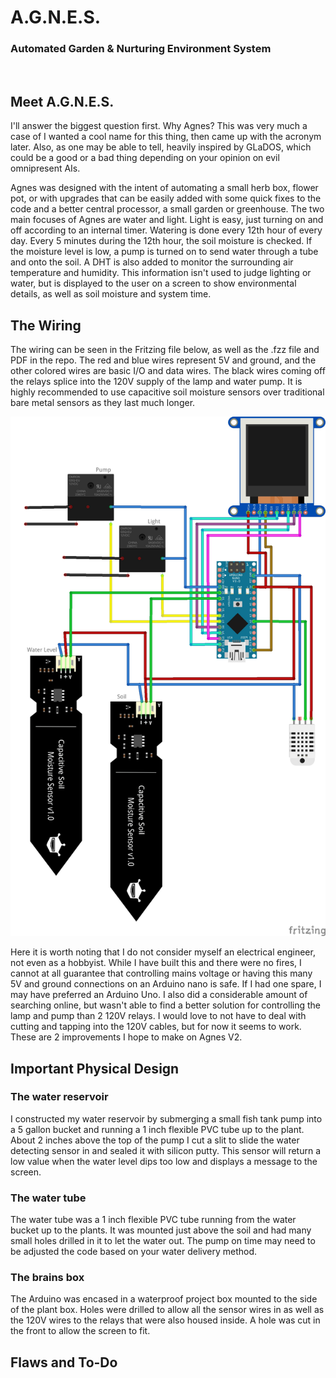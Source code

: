 # A.G.N.E.S.
### Automated Garden & Nurturing Environment System 
<br>

## Meet A.G.N.E.S.
I'll answer the biggest question first. Why Agnes? This was very much a case of I wanted a cool name for this thing, then came up with the acronym later. Also, as one may be able to tell, heavily inspired by GLaDOS, which could be a good or a bad thing depending on your opinion on evil omnipresent AIs.

Agnes was designed with the intent of automating a small herb box, flower pot, or with upgrades that can be easily added with some quick fixes to the code and a better central processor, a small garden or greenhouse. The two main focuses of Agnes are water and light. Light is easy, just turning on and off according to an internal timer. Watering is done every 12th hour of every day. Every 5 minutes during the 12th hour, the soil moisture is checked. If the moisture level is low, a pump is turned on to send water through a tube and onto the soil. A DHT is also added to monitor the surrounding air temperature and humidity. This information isn't used to judge lighting or water, but is displayed to the user on a screen to show environmental details, as well as soil moisture and system time.

## The Wiring
The wiring can be seen in the Fritzing file below, as well as the .fzz file and PDF in the repo. The red and blue wires represent 5V and ground, and the other colored wires are basic I/O and data wires. The black wires coming off the relays splice into the 120V supply of the lamp and water pump. It is highly recommended to use capacitive soil moisture sensors over traditional bare metal sensors as they last much longer. 

![Wires](Wiring/AgnesWiring_jpg.jpg)

Here it is worth noting that I do not consider myself an electrical engineer, not even as a hobbyist. While I have built this and there were no fires, I cannot at all guarantee that controlling mains voltage or having this many 5V and ground connections on an Arduino nano is safe. If I had one spare, I may have preferred an Arduino Uno. I also did a considerable amount of searching online, but wasn't able to find a better solution for controlling the lamp and pump than 2 120V relays. I would love to not have to deal with cutting and tapping into the 120V cables, but for now it seems to work. These are 2 improvements I hope to make on Agnes V2.

## Important Physical Design  
### The water reservoir
I constructed my water reservoir by submerging a small fish tank pump into a 5 gallon bucket and running a 1 inch flexible PVC tube up to the plant. About 2 inches above the top of the pump I cut a slit to slide the water detecting sensor in and sealed it with silicon putty. This sensor will return a low value when the water level dips too low and displays a message to the screen. 

### The water tube
The water tube was a 1 inch flexible PVC tube running from the water bucket up to the plants. It was mounted just above the soil and had many small holes drilled in it to let the water out. The pump on time may need to be adjusted the code based on your water delivery method.

### The brains box
The Arduino was encased in a waterproof project box mounted to the side of the plant box. Holes were drilled to allow all the sensor wires in as well as the 120V wires to the relays that were also housed inside. A hole was cut in the front to allow the screen to fit.


## Flaws and To-Do